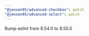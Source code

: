 ```yaml
---
"@jensen95/advanced-checkbox": patch
"@jensen95/advanced-select": patch
---
```


Bump eslint from 8.54.0 to 8.55.0

